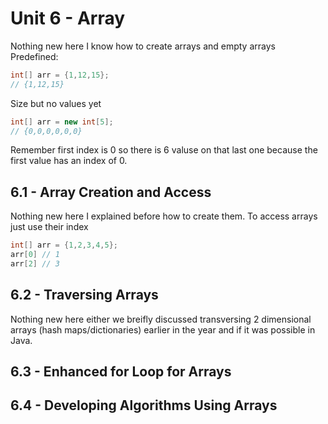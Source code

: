 # Unit 6 - Array

Nothing new here I know how to create arrays and empty arrays
Predefined:

```java
int[] arr = {1,12,15};
// {1,12,15}
```

Size but no values yet

```java
int[] arr = new int[5];
// {0,0,0,0,0,0}
```

Remember first index is 0 so there is 6 valuse on that last one because the first value has an index of 0.

## 6.1 - Array Creation and Access

Nothing new here I explained before how to create them. To access arrays just use their index

```java
int[] arr = {1,2,3,4,5};
arr[0] // 1
arr[2] // 3
```

## 6.2 - Traversing Arrays

Nothing new here either we breifly discussed transversing 2 dimensional arrays (hash maps/dictionaries) earlier in the year and if it was possible in Java.

## 6.3 - Enhanced for Loop for Arrays

## 6.4 - Developing Algorithms Using Arrays

